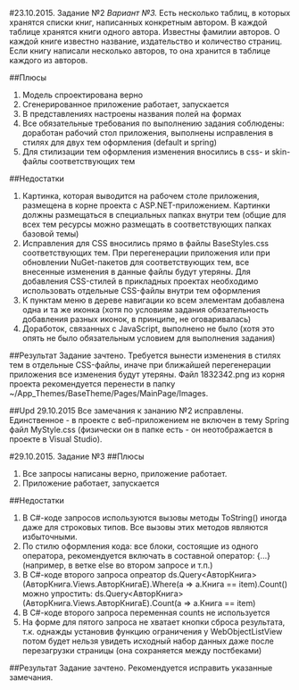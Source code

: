 #23.10.2015. Задание №2
*Вариант №3.*
Есть несколько таблиц, в которых хранятся списки книг, написанных конкретным автором. В каждой таблице хранятся 
книги одного автора. Известны фамилии авторов. О каждой книге известно название, издательство и количество страниц. 
Если книгу написали несколько авторов, то она хранится в таблице каждого из авторов.

##Плюсы
1. Модель спроектирована верно
2. Сгенерированное приложение работает, запускается
3. В представлениях настроены названия полей на формах
4. Все обязательные требования по выполнению задания соблюдены: доработан рабочий стол приложения, выполнены исправления в стилях для двух тем оформления (default и spring)
5. Для стилизации тем оформления изменения вносились в css- и skin-файлы соответствующих тем

##Недостатки
1. Картинка, которая выводится на рабочем столе приложения, размещена в корне проекта с ASP.NET-приложением. Картинки должны размещаться в специальных папках внутри тем (общие для всех тем ресурсы можно размещать в соответствующих папках базовой темы)
2. Исправления для CSS вносились прямо в файлы BaseStyles.css соответствующих тем. При перегенерации приложения или при обновлении NuGet-пакетов для соответствующих тем, все внесенные изменения в данные файлы будут утеряны. Для добавления CSS-стилей в прикладных проектах необходимо использовать отдельные CSS-файлы внутри тем оформления
3. К пунктам меню в дереве навигации ко всем элементам добавлена одна и та же иконка (хотя по условиям задания обязательность добавления разных иконок, в принципе, не оговаривалась)
4. Доработок, связанных с JavaScript, выполнено не было (хотя это опять не было обязательным условием для выполнения задания)

##Результат
Задание зачтено. Требуется вынести изменения в стилях тем в отдельные CSS-файлы, иначе при ближайшей перегенерации приложения все изменения будут утеряны. Файл 1832342.png из корня проекта рекомендуется перенести в папку ~/App_Themes/BaseTheme/Pages/MainPage/Images.

##Upd 29.10.2015
Все замечания к зананию №2 исправлены. Единственное - в проекте с веб-приложением не включен в тему Spring файл MyStyle.css (физически он в папке есть - он неотображается в проекте в Visual Studio).

#29.10.2015. Задание №3
##Плюсы
1. Все запросы написаны верно, приложение работает.
2. Приложение работает, запускается

##Недостатки
1. В C#-коде запросов используются вызовы методы ToString() иногда даже для строковых типов. Все вызовы этих методов являются избыточными.
2. По стилю оформления кода: все блоки, состоящие из одного оператора, рекомендуется включать в составной оператор: {...} (например, в ветке else во втором запросе и т.п.)
3. В C#-коде второго запроса опреатор ds.Query<АвторКнига>(АвторКнига.Views.АвторКнигаE).Where(a => a.Книга == item).Count() можно упростить: ds.Query<АвторКнига>(АвторКнига.Views.АвторКнигаE).Count(a => a.Книга == item)
4. В C#-коде второго запроса переменная counts не используется
5. На форме для пятого запроса не хватает кнопки сброса результата, т.к. однажды установив функцию ограничения у WebObjectListView потом будет нельзя увидеть исходный набор данных даже после перезагрузки страницы (она сохраняется между постбеками)

##Результат
Задание зачтено. Рекомендуется исправить указанные замечания.
